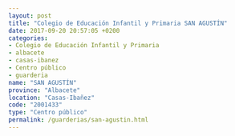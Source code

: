 ```yaml
---
layout: post
title: "Colegio de Educación Infantil y Primaria SAN AGUSTÍN"
date: 2017-09-20 20:57:05 +0200
categories:
- Colegio de Educación Infantil y Primaria
- albacete
- casas-ibanez
- Centro público
- guarderia
name: "SAN AGUSTÍN"
province: "Albacete"
location: "Casas-Ibañez"
code: "2001433"
type: "Centro público"
permalink: /guarderias/san-agustin.html
---
```

